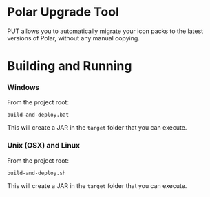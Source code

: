 # Polar Upgrade Tool

PUT allows you to automatically migrate your icon packs to the latest versions of Polar, without any manual copying.

# Building and Running

### Windows

From the project root:

```Gradle
build-and-deploy.bat
```

This will create a JAR in the `target` folder that you can execute.

### Unix (OSX) and Linux

From the project root:

```Gradle
build-and-deploy.sh
```

This will create a JAR in the `target` folder that you can execute.